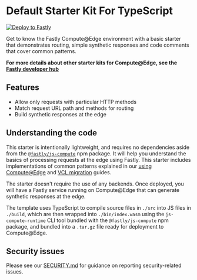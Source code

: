 # Default Starter Kit For TypeScript

[![Deploy to Fastly](https://deploy.edgecompute.app/button)](https://deploy.edgecompute.app/deploy)

Get to know the Fastly Compute@Edge environment with a basic starter that demonstrates routing, simple synthetic responses and code comments that cover common patterns.

**For more details about other starter kits for Compute@Edge, see the [Fastly developer hub](https://developer.fastly.com/solutions/starters)**

## Features
* Allow only requests with particular HTTP methods
* Match request URL path and methods for routing
* Build synthetic responses at the edge

## Understanding the code

This starter is intentionally lightweight, and requires no dependencies aside from the [`@fastly/js-compute`](https://www.npmjs.com/package/@fastly/js-compute) npm package. It will help you understand the basics of processing requests at the edge using Fastly. This starter includes implementations of common patterns explained in our [using Compute@Edge](https://developer.fastly.com/learning/compute/javascript/) and [VCL migration](https://developer.fastly.com/learning/compute/migrate/) guides.

The starter doesn't require the use of any backends. Once deployed, you will have a Fastly service running on Compute@Edge that can generate synthetic responses at the edge.

The template uses TypeScript to compile source files in `./src` into JS files in `./build`, which are then wrapped into `./bin/index.wasm` using the `js-compute-runtime` CLI tool bundled with the `@fastly/js-compute` npm package, and bundled into a `.tar.gz` file ready for deployment to Compute@Edge.

## Security issues

Please see our [SECURITY.md](SECURITY.md) for guidance on reporting security-related issues.
